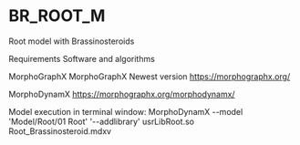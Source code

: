 # BR_ROOT_M
Root model with Brassinosteroids

Requirements Software and algorithms


MorphoGraphX
MorphoGraphX Newest version
https://morphographx.org/

MorphoDynamX
https://morphographx.org/morphodynamx/

Model execution in terminal window:
MorphoDynamX --model 'Model/Root/01 Root'  '--addlibrary' usrLibRoot.so Root_Brassinosteroid.mdxv
